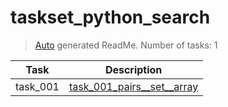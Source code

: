 # taskset_python_search

> [Auto](https://github.com/codeaprendiz/learn_fullstack/blob/main/home/php/intermediate/taskset_intermediate_php/task_004_createGlobalMarkdownTable/generate-readme.php) generated ReadMe. Number of tasks: 1

| Task     | Description                                                                    |
|----------|--------------------------------------------------------------------------------|
| task_001 | [task_001_pairs__set__array](taskset_python_search/task_001_pairs__set__array) |
